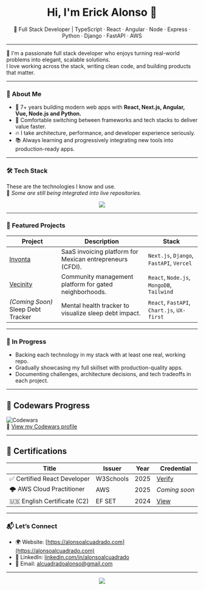 <h1 align="center">Hi, I'm Erick Alonso 👋</h1>

<p align="center">
  🚀 Full Stack Developer | TypeScript · React · Angular · Node · Express · Python · Django · FastAPI · AWS
</p>

---

🎯 I'm a passionate full stack developer who enjoys turning real-world problems into elegant, scalable solutions.  
I love working across the stack, writing clean code, and building products that matter.

---

### 🧠 About Me
- 🧠 7+ years building modern web apps with **React, Next.js, Angular, Vue, Node.js and Python.**
- 🔄 Comfortable switching between frameworks and tech stacks to deliver value faster.
- 🔥 I take architecture, performance, and developer experience seriously.
- 📚 Always learning and progressively integrating new tools into production-ready apps.

---

### 🛠️ Tech Stack

These are the technologies I know and use.  
🧪 *Some are still being integrated into live repositories.*

<p align="center">
  <img src="https://skillicons.dev/icons?i=js,ts,react,next,angular,vue,nodejs,express,nest,python,django,fastapi,html,css,tailwind,bootstrap,postgres,mongodb,mysql,docker,git,github,vscode,figma" />
</p>

---

### 🚀 Featured Projects

| Project | Description | Stack |
|---------|-------------|--------|
| [Invonta](https://github.com/Alonsoalcuadrado/invonta) | SaaS invoicing platform for Mexican entrepreneurs (CFDI). | `Next.js`, `Django`, `FastAPI`, `Vercel` |
| [Vecinity](https://github.com/Alonsoalcuadrado/vecinity) | Community management platform for gated neighborhoods. | `React`, `Node.js`, `MongoDB`, `Tailwind` |
| *(Coming Soon)* Sleep Debt Tracker | Mental health tracker to visualize sleep debt impact. | `React`, `FastAPI`, `Chart.js`, `UX-first` |

---

### 🧪 In Progress
- Backing each technology in my stack with at least one real, working repo.
- Gradually showcasing my full skillset with production-quality apps.
- Documenting challenges, architecture decisions, and tech tradeoffs in each project.

---

## 🧠 Codewars Progress

![Codewars](https://www.codewars.com/users/alonsoalcuadrado/badges/large)  
🔗 [View my Codewars profile](https://www.codewars.com/users/alonsoalcuadrado)

---

## 📜 Certifications

| Title                         | Issuer       | Year | Credential                                           |
|------------------------------|--------------|------|------------------------------------------------------|
| ✅ Certified React Developer  | W3Schools    | 2025 | [Verify](https://verify.w3schools.com/65XXOCMA3)    |
| 🌩️ AWS Cloud Practitioner    | AWS          | 2025 | *Coming soon*                                        |
| 🇺🇸 English Certificate (C2)  | EF SET       | 2024 | [View](https://cert.efset.org/ek5UTY)               |

---

### 📬 Let’s Connect

- 🌍 Website: [https://alonsoalcuadrado.com](https://alonsoalcuadrado.com)
- 💼 LinkedIn: [linkedin.com/in/alonsoalcuadrado](https://linkedin.com/in/alonsoalcuadrado)
- 📩 Email: alcuadradoalonso@gmail.com

---

<p align="center">
  <img src="https://readme-typing-svg.herokuapp.com?center=true&vCenter=true&width=500&lines=Fullstack+Developer+%7C+TypeScript+%2B+Python;Modern+Web+Apps+%7C+Real+Projects+Only;Frontend+%2B+Backend+Synergy+%7C+Clean+Code" />
</p>

